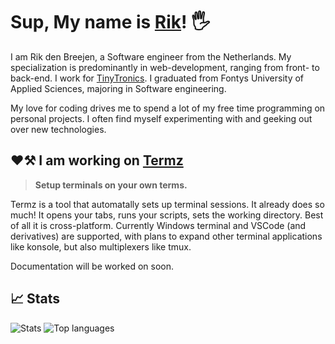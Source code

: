 # Sup, My name is [Rik](https://www.rikdenbreejen.nl/)! 🖐

I am Rik den Breejen, a Software engineer from the Netherlands. My specialization is predominantly in web-development, ranging from front- to back-end. 
I work for [TinyTronics](https://github.com/TinyTronics). I graduated from Fontys University of Applied Sciences, majoring in Software engineering. 

My love for coding drives me to spend a lot of my free time programming on personal projects. I often find myself experimenting with and geeking out over new technologies.

## ❤️⚒️ I am working on [Termz](https://github.com/Rikthepixel/termz)

> **Setup terminals on your own terms.**

Termz is a tool that automatally sets up terminal sessions. It already does so much! It opens your tabs, runs your scripts, sets the working directory. Best of all it is cross-platform. Currently Windows terminal and VSCode (and derivatives) are supported, with plans to expand other terminal applications like konsole, but also multiplexers like tmux.

Documentation will be worked on soon.

## 📈 Stats
![Stats](https://github-readme-stats.vercel.app/api?username=RikThePixel&show_icons=true&theme=dark&hide_title=true&count_private=true)
![Top languages](https://github-readme-stats.vercel.app/api/top-langs/?username=RikThePixel&theme=dark&layout=compact)
